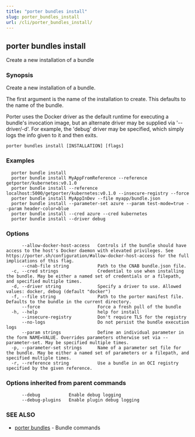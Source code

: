 ```yaml
---
title: "porter bundles install"
slug: porter_bundles_install
url: /cli/porter_bundles_install/
---
```

## porter bundles install

Create a new installation of a bundle

### Synopsis

Create a new installation of a bundle.

The first argument is the name of the installation to create. This defaults to the name of the bundle. 

Porter uses the Docker driver as the default runtime for executing a bundle's invocation image, but an alternate driver may be supplied via '--driver/-d'.
For example, the 'debug' driver may be specified, which simply logs the info given to it and then exits.

```
porter bundles install [INSTALLATION] [flags]
```

### Examples

```
  porter bundle install
  porter bundle install MyAppFromReference --reference getporter/kubernetes:v0.1.0
  porter bundle install --reference localhost:5000/getporter/kubernetes:v0.1.0 --insecure-registry --force
  porter bundle install MyAppInDev --file myapp/bundle.json
  porter bundle install --parameter-set azure --param test-mode=true --param header-color=blue
  porter bundle install --cred azure --cred kubernetes
  porter bundle install --driver debug

```

### Options

```
      --allow-docker-host-access   Controls if the bundle should have access to the host's Docker daemon with elevated privileges. See https://porter.sh/configuration/#allow-docker-host-access for the full implications of this flag.
      --cnab-file string           Path to the CNAB bundle.json file.
  -c, --cred strings               Credential to use when installing the bundle. May be either a named set of credentials or a filepath, and specified multiple times.
  -d, --driver string              Specify a driver to use. Allowed values: docker, debug (default "docker")
  -f, --file string                Path to the porter manifest file. Defaults to the bundle in the current directory.
      --force                      Force a fresh pull of the bundle
  -h, --help                       help for install
      --insecure-registry          Don't require TLS for the registry
      --no-logs                    Do not persist the bundle execution logs
      --param strings              Define an individual parameter in the form NAME=VALUE. Overrides parameters otherwise set via --parameter-set. May be specified multiple times.
  -p, --parameter-set strings      Name of a parameter set file for the bundle. May be either a named set of parameters or a filepath, and specified multiple times.
  -r, --reference string           Use a bundle in an OCI registry specified by the given reference.
```

### Options inherited from parent commands

```
      --debug           Enable debug logging
      --debug-plugins   Enable plugin debug logging
```

### SEE ALSO

* [porter bundles](/cli/porter_bundles/)	 - Bundle commands

